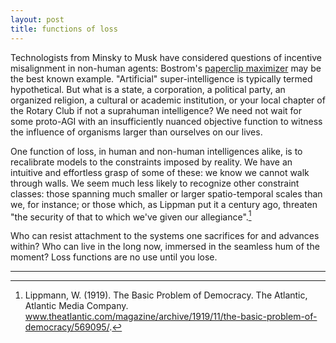 ```yaml
---
layout: post
title: functions of loss
---
```


Technologists from Minsky to Musk have considered questions of incentive misalignment in non-human agents: Bostrom's [paperclip maximizer](https://nickbostrom.com/ethics/ai.html) may be the best known example. "Artificial" super-intelligence is typically termed hypothetical. But what is a state, a corporation, a political party, an organized religion, a cultural or academic institution, or your local chapter of the Rotary Club if not a suprahuman intelligence? We need not wait for some proto-AGI with an insufficiently nuanced objective function to witness the influence of organisms larger than ourselves on our lives.

One function of loss, in human and non-human intelligences alike, is to recalibrate models to the constraints imposed by reality. We have an intuitive and effortless grasp of some of these: we know we cannot walk through walls. We seem much less likely to recognize other constraint classes: those spanning much smaller or larger spatio-temporal scales than we, for instance; or those which, as Lippman put it a century ago, threaten "the security of that to which we've given our allegiance".[^1]

Who can resist attachment to the systems one sacrifices for and advances within? Who can live in the long now, immersed in the seamless hum of the moment? Loss functions are no use until you lose.

---

[^1]: Lippmann, W. (1919). The Basic Problem of Democracy. The Atlantic, Atlantic Media Company. <a href="www.theatlantic.com/magazine/archive/1919/11/the-basic-problem-of-democracy/569095/">www.theatlantic.com/magazine/archive/1919/11/the-basic-problem-of-democracy/569095/</a>. 
